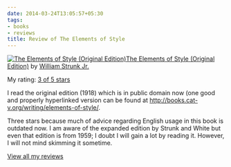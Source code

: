```yaml
---
date: 2014-03-24T13:05:57+05:30
tags:
- books
- reviews
title: Review of The Elements of Style
---
```

[![The Elements of Style (Original Edition)](https://d.gr-assets.com/books/1329639702m/6096776.jpg)](https://www.goodreads.com/book/show/6096776-the-elements-of-style)[The Elements of Style (Original Edition)](https://www.goodreads.com/book/show/6096776-the-elements-of-style) by [William Strunk Jr.](https://www.goodreads.com/author/show/6437238.William_Strunk_Jr_)

My rating: [3 of 5 stars](https://www.goodreads.com/review/show/295816816)

I read the original edition (1918) which is in public domain now (one good and properly hyperlinked version can be found at http://books.cat-v.org/writing/elements-of-style/.

Three stars because much of advice regarding English usage in this book is outdated now. I am aware of the expanded edition by Strunk and White but even that edition is from 1959; I doubt I will gain a lot by reading it. However, I will not mind skimming it sometime.

[View all my reviews](https://www.goodreads.com/review/list/6520743-kartik-singhal)
